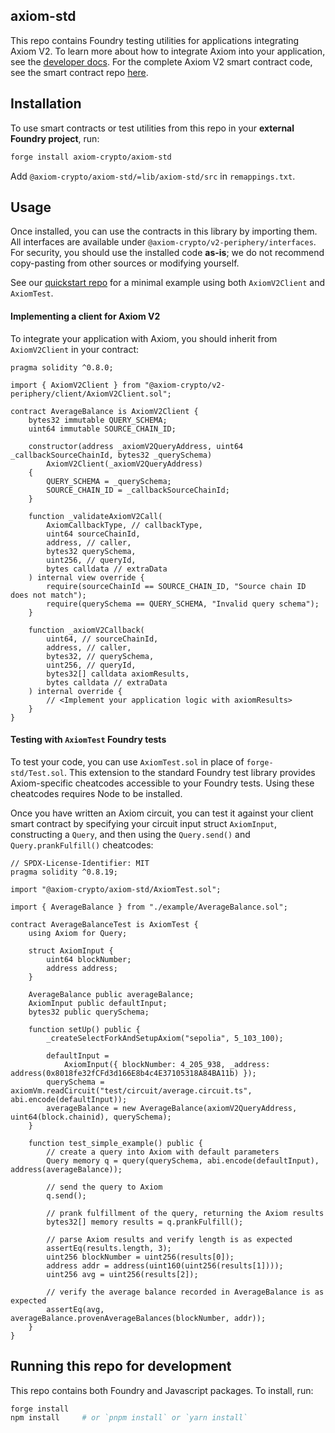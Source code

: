 ## axiom-std

This repo contains Foundry testing utilities for applications integrating Axiom V2. To learn more about how to integrate Axiom into your application, see the [developer docs](https://docs.axiom.xyz). For the complete Axiom V2 smart contract code, see the smart contract repo [here](https://github.com/axiom-crypto/axiom-v2-contracts).

## Installation

To use smart contracts or test utilities from this repo in your **external Foundry project**, run:

```bash
forge install axiom-crypto/axiom-std
```

Add `@axiom-crypto/axiom-std/=lib/axiom-std/src` in `remappings.txt`.

## Usage

Once installed, you can use the contracts in this library by importing them. All interfaces are available under `@axiom-crypto/v2-periphery/interfaces`. For security, you should use the installed code **as-is**; we do not recommend copy-pasting from other sources or modifying yourself.

See our [quickstart repo](https://github.com/axiom-crypto/axiom-quickstart) for a minimal example using both `AxiomV2Client` and `AxiomTest`.

#### Implementing a client for Axiom V2

To integrate your application with Axiom, you should inherit from `AxiomV2Client` in your contract:

```solidity
pragma solidity ^0.8.0;

import { AxiomV2Client } from "@axiom-crypto/v2-periphery/client/AxiomV2Client.sol";

contract AverageBalance is AxiomV2Client {
    bytes32 immutable QUERY_SCHEMA;
    uint64 immutable SOURCE_CHAIN_ID;

    constructor(address _axiomV2QueryAddress, uint64 _callbackSourceChainId, bytes32 _querySchema)
        AxiomV2Client(_axiomV2QueryAddress)
    {
        QUERY_SCHEMA = _querySchema;
        SOURCE_CHAIN_ID = _callbackSourceChainId;
    }

    function _validateAxiomV2Call(
        AxiomCallbackType, // callbackType,
        uint64 sourceChainId,
        address, // caller,
        bytes32 querySchema,
        uint256, // queryId,
        bytes calldata // extraData
    ) internal view override {
        require(sourceChainId == SOURCE_CHAIN_ID, "Source chain ID does not match");
        require(querySchema == QUERY_SCHEMA, "Invalid query schema");
    }

    function _axiomV2Callback(
        uint64, // sourceChainId,
        address, // caller,
        bytes32, // querySchema,
        uint256, // queryId,
        bytes32[] calldata axiomResults,
        bytes calldata // extraData
    ) internal override {
        // <Implement your application logic with axiomResults>
    }
}
```

#### Testing with `AxiomTest` Foundry tests

To test your code, you can use `AxiomTest.sol` in place of `forge-std/Test.sol`. This extension to the standard Foundry test library provides Axiom-specific cheatcodes accessible to your Foundry tests. Using these cheatcodes requires Node to be installed.

Once you have written an Axiom circuit, you can test it against your client smart contract by specifying your circuit input struct `AxiomInput`, constructing a `Query`, and then using the `Query.send()` and `Query.prankFulfill()` cheatcodes:

```solidity
// SPDX-License-Identifier: MIT
pragma solidity ^0.8.19;

import "@axiom-crypto/axiom-std/AxiomTest.sol";

import { AverageBalance } from "./example/AverageBalance.sol";

contract AverageBalanceTest is AxiomTest {
    using Axiom for Query;

    struct AxiomInput {
        uint64 blockNumber;
        address address;
    }

    AverageBalance public averageBalance;
    AxiomInput public defaultInput;
    bytes32 public querySchema;

    function setUp() public {
        _createSelectForkAndSetupAxiom("sepolia", 5_103_100);

        defaultInput =
            AxiomInput({ blockNumber: 4_205_938, _address: address(0x8018fe32fCFd3d166E8b4c4E37105318A84BA11b) });
        querySchema = axiomVm.readCircuit("test/circuit/average.circuit.ts", abi.encode(defaultInput));
        averageBalance = new AverageBalance(axiomV2QueryAddress, uint64(block.chainid), querySchema);
    }

    function test_simple_example() public {
        // create a query into Axiom with default parameters
        Query memory q = query(querySchema, abi.encode(defaultInput), address(averageBalance));

        // send the query to Axiom
        q.send();

        // prank fulfillment of the query, returning the Axiom results 
        bytes32[] memory results = q.prankFulfill();

        // parse Axiom results and verify length is as expected
        assertEq(results.length, 3);
        uint256 blockNumber = uint256(results[0]);
        address addr = address(uint160(uint256(results[1])));
        uint256 avg = uint256(results[2]);

        // verify the average balance recorded in AverageBalance is as expected
        assertEq(avg, averageBalance.provenAverageBalances(blockNumber, addr));
    }
}

```

## Running this repo for development

This repo contains both Foundry and Javascript packages. To install, run:

```bash
forge install
npm install     # or `pnpm install` or `yarn install`
```
